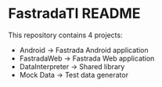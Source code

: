 FastradaTI README
=================

This repository contains 4 projects:

* Android -> Fastrada Android application
* FastradaWeb -> Fastrada Web application
* DataInterpreter -> Shared library
* Mock Data -> Test data generator
